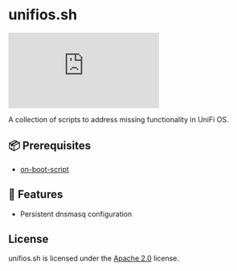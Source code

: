 # unifios.sh

[![License](https://img.shields.io/github/license/LXGaming/unifios.sh?label=License&cacheSeconds=86400)](https://github.com/LXGaming/unifios.sh/blob/main/LICENSE)

A collection of scripts to address missing functionality in UniFi OS.

## 📦 Prerequisites
- [on-boot-script](https://github.com/unifi-utilities/unifios-utilities/tree/main/on-boot-script-2.x)

## 🧩 Features
- Persistent dnsmasq configuration

## License
unifios.sh is licensed under the [Apache 2.0](https://github.com/LXGaming/unifios.sh/blob/main/LICENSE) license.